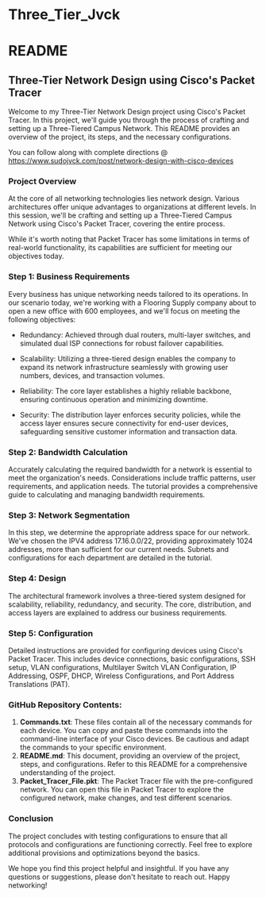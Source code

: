 # Three_Tier_Jvck

# README

## Three-Tier Network Design using Cisco's Packet Tracer

Welcome to my Three-Tier Network Design project using Cisco's Packet Tracer. In this project, we'll guide you through the process of crafting and setting up a Three-Tiered Campus Network. This README provides an overview of the project, its steps, and the necessary configurations.

You can follow along with complete directions @ https://www.sudojvck.com/post/network-design-with-cisco-devices


### Project Overview

At the core of all networking technologies lies network design. Various architectures offer unique advantages to organizations at different levels. In this session, we'll be crafting and setting up a Three-Tiered Campus Network using Cisco's Packet Tracer, covering the entire process.

While it's worth noting that Packet Tracer has some limitations in terms of real-world functionality, its capabilities are sufficient for meeting our objectives today.

### Step 1: Business Requirements

Every business has unique networking needs tailored to its operations. In our scenario today, we're working with a Flooring Supply company about to open a new office with 600 employees, and we'll focus on meeting the following objectives:

- Redundancy: Achieved through dual routers, multi-layer switches, and simulated dual ISP connections for robust failover capabilities.
  
- Scalability: Utilizing a three-tiered design enables the company to expand its network infrastructure seamlessly with growing user numbers, devices, and transaction volumes.

- Reliability: The core layer establishes a highly reliable backbone, ensuring continuous operation and minimizing downtime.

- Security: The distribution layer enforces security policies, while the access layer ensures secure connectivity for end-user devices, safeguarding sensitive customer information and transaction data.

### Step 2: Bandwidth Calculation

Accurately calculating the required bandwidth for a network is essential to meet the organization's needs. Considerations include traffic patterns, user requirements, and application needs. The tutorial provides a comprehensive guide to calculating and managing bandwidth requirements.

### Step 3: Network Segmentation

In this step, we determine the appropriate address space for our network. We've chosen the IPV4 address 17.16.0.0/22, providing approximately 1024 addresses, more than sufficient for our current needs. Subnets and configurations for each department are detailed in the tutorial.

### Step 4: Design

The architectural framework involves a three-tiered system designed for scalability, reliability, redundancy, and security. The core, distribution, and access layers are explained to address our business requirements.

### Step 5: Configuration

Detailed instructions are provided for configuring devices using Cisco's Packet Tracer. This includes device connections, basic configurations, SSH setup, VLAN configurations, Multilayer Switch VLAN Configuration, IP Addressing, OSPF, DHCP, Wireless Configurations, and Port Address Translations (PAT).

### GitHub Repository Contents:

1. **Commands.txt**: These files contain all of the necessary commands for each device. You can copy and paste these commands into the command-line interface of your Cisco devices. Be cautious and adapt the commands to your specific environment.
2. **README.md**: This document, providing an overview of the project, steps, and configurations. Refer to this README for a comprehensive understanding of the project.
3. **Packet_Tracer_File.pkt**: The Packet Tracer file with the pre-configured network. You can open this file in Packet Tracer to explore the configured network, make changes, and test different scenarios.

### Conclusion

The project concludes with testing configurations to ensure that all protocols and configurations are functioning correctly. Feel free to explore additional provisions and optimizations beyond the basics.

We hope you find this project helpful and insightful. If you have any questions or suggestions, please don't hesitate to reach out. Happy networking!

